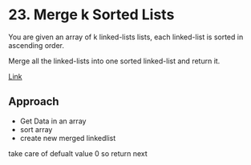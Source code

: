# 23. Merge k Sorted Lists

You are given an array of k linked-lists lists, each linked-list is sorted in ascending order.

Merge all the linked-lists into one sorted linked-list and return it.

[Link](https://leetcode.com/problems/merge-k-sorted-lists/description/)

## Approach

- Get Data in an array
- sort array
- create new merged linkedlist

take care of defualt value 0 so return next